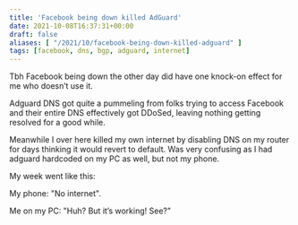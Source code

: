 ```yaml
---
title: 'Facebook being down killed AdGuard'
date: 2021-10-08T16:37:31+00:00
draft: false
aliases: [ "/2021/10/facebook-being-down-killed-adguard" ]
tags: [facebook, dns, bgp, adguard, internet]
---
```


Tbh Facebook being down the other day did have one knock-on effect for me who doesn’t use it.

Adguard DNS got quite a pummeling from folks trying to access Facebook and their entire DNS effectively got DDoSed, leaving nothing getting resolved for a good while.

Meanwhile I over here killed my own internet by disabling DNS on my router for days thinking it would revert to default. Was very confusing as I had adguard hardcoded on my PC as well, but not my phone.

My week went like this:


My phone: "No internet".

Me on my PC: "Huh? But it’s working! See?"